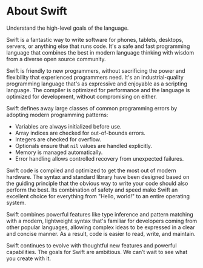 # About Swift

Understand the high-level goals of the language.

Swift is a fantastic way to write software
for phones, tablets, desktops, servers,
or anything else that runs code.
It's a safe and fast programming language
that combines the best in modern language thinking
with wisdom from a diverse open source community.

Swift is friendly to new programmers,
without sacrificing the power and flexibility
that experienced programmers need.
It's an industrial-quality programming language
that's as expressive and enjoyable as a scripting language.
The compiler is optimized for performance
and the language is optimized for development,
without compromising on either.

Swift defines away large classes of common programming errors
by adopting modern programming patterns:

- Variables are always initialized before use.
- Array indices are checked for out-of-bounds errors.
- Integers are checked for overflow.
- Optionals ensure that `nil` values are handled explicitly.
- Memory is managed automatically.
- Error handling allows controlled recovery from unexpected failures.

Swift code is compiled and optimized to get the most out of modern hardware.
The syntax and standard library have been designed
based on the guiding principle that
the obvious way to write your code should also perform the best.
Its combination of safety and speed make Swift an excellent choice for
everything from "Hello, world!" to an entire operating system.

Swift combines powerful features like type inference and pattern matching with
a modern, lightweight syntax
that's familiar for developers coming from other popular languages,
allowing complex ideas to be expressed in a clear and concise manner.
As a result, code is easier to read, write, and maintain.

Swift continues to evolve with thoughtful new features and powerful capabilities.
The goals for Swift are ambitious.
We can’t wait to see what you create with it.

<!--
This source file is part of the Swift.org open source project

Copyright (c) 2014 - 2022 Apple Inc. and the Swift project authors
Licensed under Apache License v2.0 with Runtime Library Exception

See https://swift.org/LICENSE.txt for license information
See https://swift.org/CONTRIBUTORS.txt for the list of Swift project authors
-->
